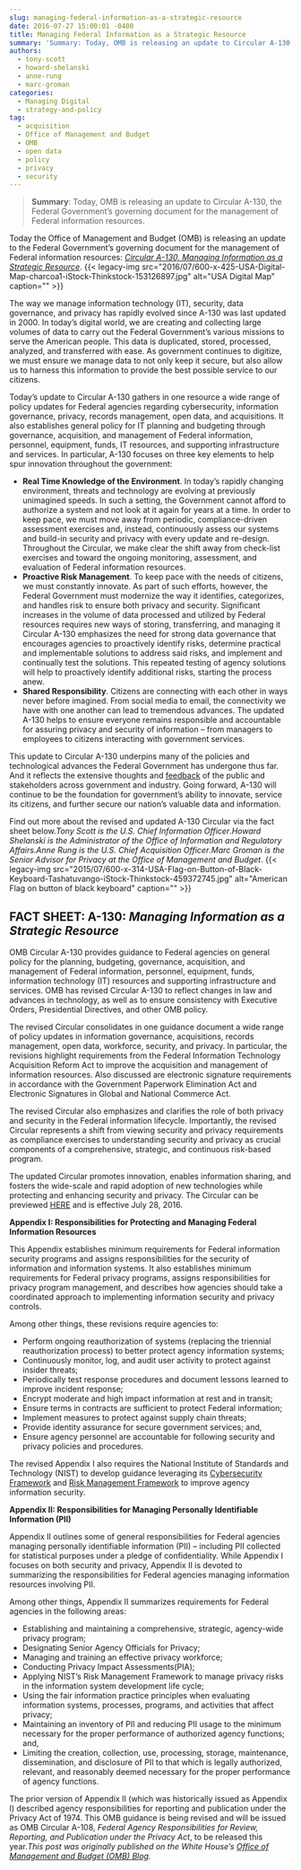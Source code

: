 ```yaml
---
slug: managing-federal-information-as-a-strategic-resource
date: 2016-07-27 15:00:01 -0400
title: Managing Federal Information as a Strategic Resource
summary: 'Summary: Today, OMB is releasing an update to Circular A-130, the Federal Government’s governing document for the management of Federal information resources. Today the Office of Management and Budget (OMB) is releasing an update to the Federal Government’s governing document for the management of Federal information resources: Circular A-130, Managing Information as a Strategic Resource.'
authors:
  - tony-scott
  - howard-shelanski
  - anne-rung
  - marc-groman
categories:
  - Managing Digital
  - strategy-and-policy
tag:
  - acquisition
  - Office of Management and Budget
  - OMB
  - open data
  - policy
  - privacy
  - security
---
```


> **Summary**: Today, OMB is releasing an update to Circular A-130, the Federal Government’s governing document for the management of Federal information resources.

Today the Office of Management and Budget (OMB) is releasing an update to the Federal Government’s governing document for the management of Federal information resources: [_Circular A-130, Managing Information as a Strategic Resource_](https://s3.amazonaws.com/public-inspection.federalregister.gov/2016-17872.pdf). {{< legacy-img src="2016/07/600-x-425-USA-Digital-Map-charcoa1-iStock-Thinkstock-153126897.jpg" alt="USA Digital Map" caption="" >}} 

The way we manage information technology (IT), security, data governance, and privacy has rapidly evolved since A-130 was last updated in 2000. In today’s digital world, we are creating and collecting large volumes of data to carry out the Federal Government’s various missions to serve the American people. This data is duplicated, stored, processed, analyzed, and transferred with ease. As government continues to digitize, we must ensure we manage data to not only keep it secure, but also allow us to harness this information to provide the best possible service to our citizens.

Today’s update to Circular A-130 gathers in one resource a wide range of policy updates for Federal agencies regarding cybersecurity, information governance, privacy, records management, open data, and acquisitions. It also establishes general policy for IT planning and budgeting through governance, acquisition, and management of Federal information, personnel, equipment, funds, IT resources, and supporting infrastructure and services. In particular, A-130 focuses on three key elements to help spur innovation throughout the government:

  * **Real Time Knowledge of the Environment**. In today’s rapidly changing environment, threats and technology are evolving at previously unimagined speeds. In such a setting, the Government cannot afford to authorize a system and not look at it again for years at a time. In order to keep pace, we must move away from periodic, compliance-driven assessment exercises and, instead, continuously assess our systems and build-in security and privacy with every update and re-design. Throughout the Circular, we make clear the shift away from check-list exercises and toward the ongoing monitoring, assessment, and evaluation of Federal information resources.
  * **Proactive Risk Management**. To keep pace with the needs of citizens, we must constantly innovate. As part of such efforts, however, the Federal Government must modernize the way it identifies, categorizes, and handles risk to ensure both privacy and security. Significant increases in the volume of data processed and utilized by Federal resources requires new ways of storing, transferring, and managing it Circular A-130 emphasizes the need for strong data governance that encourages agencies to proactively identify risks, determine practical and implementable solutions to address said risks, and implement and continually test the solutions. This repeated testing of agency solutions will help to proactively identify additional risks, starting the process anew.
  * **Shared Responsibility**. Citizens are connecting with each other in ways never before imagined. From social media to email, the connectivity we have with one another can lead to tremendous advances. The updated A-130 helps to ensure everyone remains responsible and accountable for assuring privacy and security of information – from managers to employees to citizens interacting with government services.

This update to Circular A-130 underpins many of the policies and technological advances the Federal Government has undergone thus far. And it reflects the extensive thoughts and [feedback](https://www.whitehouse.gov/blog/2015/10/20/modernizing-federal-information-policy) of the public and stakeholders across government and industry. Going forward, A-130 will continue to be the foundation for government’s ability to innovate, service its citizens, and further secure our nation’s valuable data and information.

Find out more about the revised and updated A-130 Circular via the fact sheet below._Tony Scott is the U.S. Chief Information Officer_._Howard Shelanski is the Administrator of the Office of Information and Regulatory Affairs_._Anne Rung is the U.S. Chief Acquisition Officer_._Marc Groman is the Senior Advisor for Privacy at the Office of Management and Budget_. {{< legacy-img src="2015/07/600-x-314-USA-Flag-on-Button-of-Black-Keyboard-Tashatuvango-iStock-Thinkstock-459372745.jpg" alt="American Flag on button of black keyboard" caption="" >}} 

<div>
  <h2 class="rtecenter">
    FACT SHEET: A-130: <em>Managing Information as a Strategic Resource</em>
  </h2>
</div>

OMB Circular A-130 provides guidance to Federal agencies on general policy for the planning, budgeting, governance, acquisition, and management of Federal information, personnel, equipment, funds, information technology (IT) resources and supporting infrastructure and services. OMB has revised Circular A-130 to reflect changes in law and advances in technology, as well as to ensure consistency with Executive Orders, Presidential Directives, and other OMB policy.

The revised Circular consolidates in one guidance document a wide range of policy updates in information governance, acquisitions, records management, open data, workforce, security, and privacy. In particular, the revisions highlight requirements from the Federal Information Technology Acquisition Reform Act to improve the acquisition and management of information resources. Also discussed are electronic signature requirements in accordance with the Government Paperwork Elimination Act and Electronic Signatures in Global and National Commerce Act.

The revised Circular also emphasizes and clarifies the role of both privacy and security in the Federal information lifecycle. Importantly, the revised Circular represents a shift from viewing security and privacy requirements as compliance exercises to understanding security and privacy as crucial components of a comprehensive, strategic, and continuous risk-based program.

The updated Circular promotes innovation, enables information sharing, and fosters the wide-scale and rapid adoption of new technologies while protecting and enhancing security and privacy. The Circular can be previewed [HERE](https://s3.amazonaws.com/public-inspection.federalregister.gov/2016-17872.pdf) and is effective July 28, 2016.

**Appendix I: Responsibilities for Protecting and Managing Federal Information Resources**

This Appendix establishes minimum requirements for Federal information security programs and assigns responsibilities for the security of information and information systems. It also establishes minimum requirements for Federal privacy programs, assigns responsibilities for privacy program management, and describes how agencies should take a coordinated approach to implementing information security and privacy controls.

Among other things, these revisions require agencies to:

  * Perform ongoing reauthorization of systems (replacing the triennial reauthorization process) to better protect agency information systems;
  * Continuously monitor, log, and audit user activity to protect against insider threats;
  * Periodically test response procedures and document lessons learned to improve incident response;
  * Encrypt moderate and high impact information at rest and in transit;
  * Ensure terms in contracts are sufficient to protect Federal information;
  * Implement measures to protect against supply chain threats;
  * Provide identity assurance for secure government services; and,
  * Ensure agency personnel are accountable for following security and privacy policies and procedures.

The revised Appendix I also requires the National Institute of Standards and Technology (NIST) to develop guidance leveraging its [Cybersecurity Framework](http://www.nist.gov/cyberframework/) and [Risk Management Framework](http://csrc.nist.gov/publications/nistpubs/800-37-rev1/sp800-37-rev1-final.pdf) to improve agency information security.

**Appendix II: Responsibilities for Managing Personally Identifiable Information (PII)**

Appendix II outlines some of general responsibilities for Federal agencies managing personally identifiable information (PII) – including PII collected for statistical purposes under a pledge of confidentiality. While Appendix I focuses on both security and privacy, Appendix II is devoted to summarizing the responsibilities for Federal agencies managing information resources involving PII.

Among other things, Appendix II summarizes requirements for Federal agencies in the following areas:

  * Establishing and maintaining a comprehensive, strategic, agency-wide privacy program;
  * Designating Senior Agency Officials for Privacy;
  * Managing and training an effective privacy workforce;
  * Conducting Privacy Impact Assessments(PIA);
  * Applying NIST’s Risk Management Framework to manage privacy risks in the information system development life cycle;
  * Using the fair information practice principles when evaluating information systems, processes, programs, and activities that affect privacy;
  * Maintaining an inventory of PII and reducing PII usage to the minimum necessary for the proper performance of authorized agency functions; and,
  * Limiting the creation, collection, use, processing, storage, maintenance, dissemination, and disclosure of PII to that which is legally authorized, relevant, and reasonably deemed necessary for the proper performance of agency functions.

The prior version of Appendix II (which was historically issued as Appendix I) described agency responsibilities for reporting and publication under the Privacy Act of 1974. This OMB guidance is being revised and will be issued as OMB Circular A-108, _Federal Agency Responsibilities for Review, Reporting, and Publication under the Privacy Act_, to be released this year._This post was originally published on the White House&#8217;s [Office of Management and Budget (OMB) Blog](https://www.whitehouse.gov/omb/blog)._